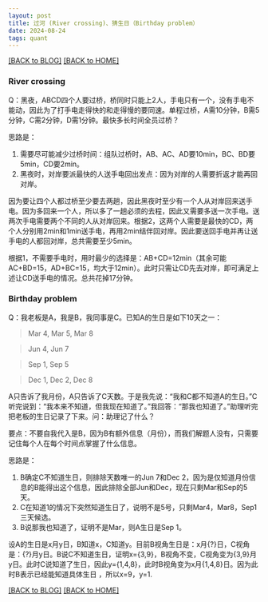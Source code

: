 ```yaml
---
layout: post
title: 过河 (River crossing)、猜生日（Birthday problem）
date: 2024-08-24
tags: quant
---
```


[[BACK to BLOG]](../another-page.html) [[BACK to HOME]](../)

### River crossing

Q：黑夜，ABCD四个人要过桥，桥同时只能上2人，手电只有一个，没有手电不能动，因此为了打手电走得快的和走得慢的要同速。单程过桥，A需10分钟，B需5分钟，C需2分钟，D需1分钟。最快多长时间全员过桥？

思路是：
1. 需要尽可能减少过桥时间：组队过桥时，AB、AC、AD要10min，BC、BD要5min，CD要2min。
2. 黑夜时，对岸要派最快的人送手电回出发点：因为对岸的人需要折返才能再回对岸。

因为要让四个人都过桥至少要去两趟，因此黑夜时至少有一个人从对岸回来送手电。因为多回来一个人，所以多了一趟必须的去程，因此又需要多送一次手电。送两次手电需要两个不同的人从对岸回来。根据2，这两个人需要是最快的CD，两个人分别用2min和1min送手电，再用2min结伴回对岸。因此要送回手电并再让送手电的人都回对岸，总共需要至少5min。

根据1，不需要手电时，用时最少的选择是：AB+CD=12min（其余可能AC+BD=15，AD+BC=15，均大于12min）。此时只需让CD先去对岸，即可满足上述让CD送手电的情况。总共花掉17分钟。

### Birthday problem

Q：我老板是A，我是B，我同事是C。已知A的生日是如下10天之一：
> Mar 4, Mar 5, Mar 8 

> Jun 4, Jun 7

> Sep 1, Sep 5 

> Dec 1, Dec 2, Dec 8

A只告诉了我月份，A只告诉了C天数。于是我先说：“我和C都不知道A的生日。”C听完说到：“我本来不知道，但我现在知道了。”我回答：“那我也知道了。”助理听完把老板的生日记录了下来。问：助理记了什么？

要点：不要自我代入是B，因为B有额外信息（月份），而我们解题人没有，只需要记住每个人在每个时间点掌握了什么信息。

思路是：
1. B确定C不知道生日，则排除天数唯一的Jun 7和Dec 2，因为是仅知道月份信息的B能得出这个信息，因此排除全部Jun和Dec，现在只剩Mar和Sep的5天。
2. C在知道1的情况下突然知道生日了，说明不是5号，只剩Mar4，Mar8，Sep1三天候选。
3. B说那我也知道了，证明不是Mar，则A生日是Sep 1。

设A的生日是x月y日，B知道x，C知道y。目前B视角生日是：x月{?}日，C视角是：{?}月y日。B说C不知道生日，证明x={3,9}，B视角不变，C视角变为{3,9}月y日。此时C说知道了生日，因此y={1,4,8}，此时B视角变为x月{1,4,8}日。因为此时B表示已经能知道具体生日
，所以x=9，y=1.


[[BACK to BLOG]](../another-page.html) [[BACK to HOME]](../)